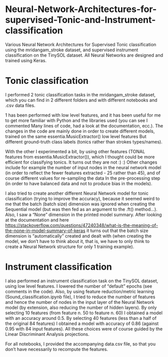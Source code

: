 # Neural-Network-Architectures-for-supervised-Tonic-and-Instrument-classification
Various Neural Network Architectures for Supervised Tonic classification using the mridangam_stroke dataset, and supervised instrument classification on the TinySOL dataset. All Neural Networks are designed and trained using Keras.

# Tonic classification
I performed 2 tonic classification tasks in the mridangam_stroke dataset, which you can find in 2 different folders and with different notebooks and .csv data files.

1 has been performed with low level features, and it has been useful for me to get more familiar with Python and the libraries used (you can see I commented 
Many lines of code, had a look at the documentation, ecc.). The changes in the code are mainly done in order to create different models, trained on the same essentia.MusicExtractor() low level features
But different ground-truth class labels (tonics rather than strokes types/names).

With the other I experimented a bit, by using other features (TONAL features from essentia.MusicExtractor()), which I thought could be more efficient for classifying tonics.
It turns out they are not :) :)
Other changes include for example the number of input nodes in the neural network model (in order to reflect the fewer features extracted - 25 rather than 45), and of course different values for re-sampling the data
In the pre-processing step (in order to have balanced data and not to produce bias in the models).

I also tried to create another different Neural Network model for tonic classification (trying to improve the accuracy), because it seemed weird to me that the batch (batch size) dimension was ignored when creating the Sequential model (but was then fed as an argument to the .ft() method…). Also, I saw a “None” dimension in the printed model summary.
After looking at the documentation and here https://stackoverflow.com/questions/47240348/what-is-the-meaning-of-the-none-in-model-summary-of-keras it turns out that the batch size dimension is “automatically” created and dealt with (when creating the model, we don’t have to think about it, that is, we have to only think to create a Neural Network structure for only 1 training example).

# Instrument classification
I also performed an instrument classification task on the TinySOL dataset, using low level features. I lowered the number of “default” epochs (see comments in the code).
Also, by using feature reduction/metric learning (Sound_classification.ipynb file), I tried to reduce the number of features and hence the number of nodes in the input layer of the Neural Network model (by extension, also reducing the number of hidden layers). By only selecting 10 features (from feature n. 50 to feature n. 60) I obtained a model with an accuracy around 0.5. By selecting 40 features (less than a half of the original 84 features) I obtained a model with accuracy of 0.86 (against 0.95 with 84 input features). All these choices were of course guided by the Linear Discriminant Analysis projections.

For all notebooks, I provided the accompanying data.csv file, so that you don’t have necessarily to recompute the features.

